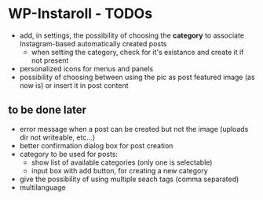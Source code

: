 WP-Instaroll - TODOs
====================

- add, in settings, the possibility of choosing the **category** to associate Instagram-based automatically created posts
	- when setting the category, check for it's existance and create it if not present
- personalized icons for menus and panels
- possibility of choosing between using the pic as post featured image (as now is) or insert it in post content


to be done later
----------------

- error message when a post can be created but not the image (uploads dir not writeable, etc...)
- better confirmation dialog box for post creation
- category to be used for posts:
	- show list of available categories (only one is selectable)
	- input box with add button, for creating a new category
- give the possibility of using multiple seach tags (comma separated)
- multilanguage